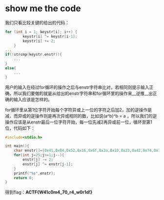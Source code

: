 # show me the code

我们只看比较关键的给出的代码：

```c
for (int i = 1; keystr[i]; i++) {
		keystr[i] ^= keystr[i-1];
		keystr[i] += 2;
	}
...
if(!strcmp(keystr,enstr)){
    ...
}
else{
    ...
}
```

用户的输入在经过for循环的操作之后与enstr字符串比对，若相同则提示输入正确，所以我们要做的就是从给出的enstr字符串和for循环里的操作来__逆推__出正确的输入应该是怎样的。

for循环里从第1位字符开始每个字符异或上一位的字符之后加2，加的逆操作是减，而异或的逆操作则是再次异或相同的数，比如说(a^b)^b = a ，所以我们的逆操作应该是从enstr最后一位字符开始，每一位先减2再异或前一位，循环至第1位，代码如下：

```c
#include<stdio.h>

int main(){
    char enstr[]={0x41,0x04,0x52,0x16,0x6f,0x3a,0x10,0x23,0x42,0x74,0x1b,0x31,0x70,0x49,0x7b,0x26,0x56,0x64,0x3d,0x4c,0x7e,0x0e,0x41,0x27,0x08,0x77};
    for(int j=25;j>=1;j--){
		enstr[j] -= 2;
		enstr[j] ^= enstr[j-1];
	}
	printf("%s",enstr);
    return 0;
}
```

得到flag：__ACTF{W41c0m4_70_r4_w0r1d!}__